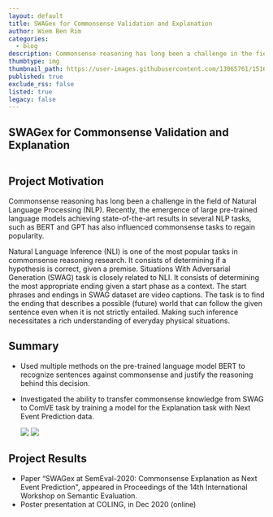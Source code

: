 ```yaml
---
layout: default
title: SWAGex for Commonsense Validation and Explanation
author: Wiem Ben Rim
categories:
  - blog
description: Commonsense reasoning has long been a challenge in the field of Natural Language Processing (NLP). Recently, the emergence of large pre trained language models achieving state-of-the-art results in several NLP tasks, such as BERT and GPT has also influenced commonsense tasks to regain popularity.
thumbtype: img
thumbnail_path: https://user-images.githubusercontent.com/13065761/151680380-8d367cf0-8487-442b-a674-7ed3e9c1f445.jpeg
published: true
exclude_rss: false
listed: true
legacy: false
---
```


<h2>SWAGex for Commonsense Validation and Explanation</h2>

<span class="image-fit"><img src="https://user-images.githubusercontent.com/13065761/151680380-8d367cf0-8487-442b-a674-7ed3e9c1f445.jpeg" alt="" /></span>


## Project Motivation
Commonsense reasoning has long been a challenge in the field of Natural Language Processing (NLP). Recently, the emergence of large pre-trained language models achieving state-of-the-art results in several
NLP tasks, such as BERT and GPT has also influenced commonsense tasks to regain popularity.

Natural Language Inference (NLI) is one of the most popular tasks in commonsense reasoning research. It consists of determining if a hypothesis is correct, given a premise. Situations With Adversarial Generation (SWAG) task is closely related to NLI. It consists of determining the most appropriate ending given a start phase as a context. The start phrases and endings in SWAG dataset are video captions. The task is to find the ending that describes a possible (future) world that can follow the given sentence even when it is not strictly entailed. Making such inference necessitates a rich understanding of everyday physical
situations.

## Summary
- Used multiple methods on the pre-trained language model BERT to recognize sentences against commonsense and justify the reasoning behind this decision. 
- Investigated the ability to transfer commonsense knowledge from SWAG to ComVE task by training a model for the Explanation task with Next Event Prediction data.  

    <span class="image-fit"><img src="https://user-images.githubusercontent.com/13065761/151681108-1bac2faf-030e-44d2-b38a-b701b1eb0bd1.png">
     <span class="image-fit"><img src="https://user-images.githubusercontent.com/13065761/151681110-03301049-6762-482e-9b1d-f4fd3f27939d.png">


## Project Results
- Paper “SWAGex at SemEval-2020: Commonsense Explanation as Next Event Prediction", appeared in Proceedings of the 14th International Workshop on Semantic Evaluation.
- Poster presentation at COLING, in Dec 2020 (online)

<!-- <code><pre></pre></code> -->
